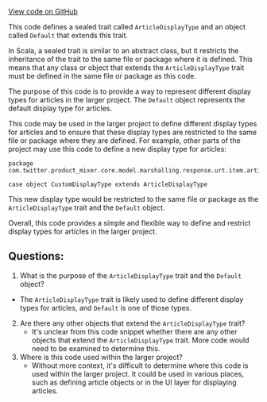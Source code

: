 [View code on GitHub](https://github.com/misbahsy/the-algorithm/product-mixer/core/src/main/scala/com/twitter/product_mixer/core/model/marshalling/response/urt/item/article/ArticleDisplayType.scala)

This code defines a sealed trait called `ArticleDisplayType` and an object called `Default` that extends this trait. 

In Scala, a sealed trait is similar to an abstract class, but it restricts the inheritance of the trait to the same file or package where it is defined. This means that any class or object that extends the `ArticleDisplayType` trait must be defined in the same file or package as this code. 

The purpose of this code is to provide a way to represent different display types for articles in the larger project. The `Default` object represents the default display type for articles. 

This code may be used in the larger project to define different display types for articles and to ensure that these display types are restricted to the same file or package where they are defined. For example, other parts of the project may use this code to define a new display type for articles:

```
package com.twitter.product_mixer.core.model.marshalling.response.urt.item.article

case object CustomDisplayType extends ArticleDisplayType
```

This new display type would be restricted to the same file or package as the `ArticleDisplayType` trait and the `Default` object. 

Overall, this code provides a simple and flexible way to define and restrict display types for articles in the larger project.
## Questions: 
 1. What is the purpose of the `ArticleDisplayType` trait and the `Default` object?
   - The `ArticleDisplayType` trait is likely used to define different display types for articles, and `Default` is one of those types.
2. Are there any other objects that extend the `ArticleDisplayType` trait?
   - It's unclear from this code snippet whether there are any other objects that extend the `ArticleDisplayType` trait. More code would need to be examined to determine this.
3. Where is this code used within the larger project?
   - Without more context, it's difficult to determine where this code is used within the larger project. It could be used in various places, such as defining article objects or in the UI layer for displaying articles.